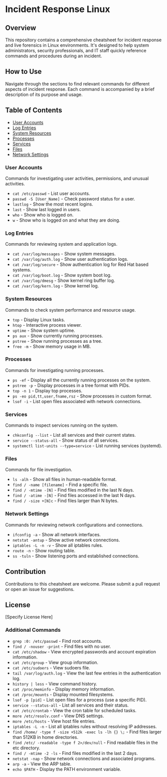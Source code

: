 
# Incident Response Linux 

## Overview
This repository contains a comprehensive cheatsheet for incident response and live forensics in Linux environments. It's designed to help system administrators, security professionals, and IT staff quickly reference commands and procedures during an incident.

## How to Use
Navigate through the sections to find relevant commands for different aspects of incident response. Each command is accompanied by a brief description of its purpose and usage.

## Table of Contents
- [User Accounts](#user-accounts)
- [Log Entries](#log-entries)
- [System Resources](#system-resources)
- [Processes](#processes)
- [Services](#services)
- [Files](#files)
- [Network Settings](#network-settings)

### User Accounts
Commands for investigating user activities, permissions, and unusual activities.
- `cat /etc/passwd` - List user accounts.
- `passwd -S [User_Name]` - Check password status for a user.
- `lastlog` - Show the most recent logins.
- `last` - Show last logged in users.
- `who` - Show who is logged on.
- `w` - Show who is logged on and what they are doing.

### Log Entries
Commands for reviewing system and application logs.
- `cat /var/log/messages` - Show system messages.
- `cat /var/log/auth.log` - Show user authentication logs.
- `cat /var/log/secure` - Show authentication log for Red Hat based systems.
- `cat /var/log/boot.log` - Show system boot log.
- `cat /var/log/dmesg` - Show kernel ring buffer log.
- `cat /var/log/kern.log` - Show kernel log.

### System Resources
Commands to check system performance and resource usage.
- `top` - Display Linux tasks.
- `htop` - Interactive process viewer.
- `uptime` - Show system uptime.
- `ps aux` - Show currently running processes.
- `pstree` - Show running processes as a tree.
- `free -m` - Show memory usage in MB.

### Processes
Commands for investigating running processes.
- `ps -ef` - Display all the currently running processes on the system.
- `pstree -p` - Display processes in a tree format with PIDs.
- `top -n 1` - Display top processes.
- `ps -eo pid,tt,user,fname,rsz` - Show processes in custom format.
- `lsof -i` - List open files associated with network connections.

### Services
Commands to inspect services running on the system.
- `chkconfig --list` - List all services and their current states.
- `service --status-all` - Show status of all services.
- `systemctl list-units --type=service` - List running services (systemd).

### Files
Commands for file investigation.
- `ls -alh` - Show all files in human-readable format.
- `find / -name [filename]` - Find a specific file.
- `find / -mtime -[N]` - Find files modified in the last N days.
- `find / -atime -[N]` - Find files accessed in the last N days.
- `find / -size +[N]c` - Find files larger than N bytes.

### Network Settings
Commands for reviewing network configurations and connections.
- `ifconfig -a` - Show all network interfaces.
- `netstat -antup` - Show active network connections.
- `iptables -L -n -v` - Show all iptables rules.
- `route -n` - Show routing table.
- `ss -tuln` - Show listening ports and established connections.

## Contribution
Contributions to this cheatsheet are welcome. Please submit a pull request or open an issue for suggestions.

## License
[Specify License Here]

### Additional Commands

- `grep :0: /etc/passwd` - Find root accounts.
- `find / -nouser -print` - Find files with no user.
- `cat /etc/shadow` - View encrypted passwords and account expiration information.
- `cat /etc/group` - View group information.
- `cat /etc/sudoers` - View sudoers file.
- `tail /var/log/auth.log` - View the last few entries in the authentication log.
- `history | less` - View command history.
- `cat /proc/meminfo` - Display memory information.
- `cat /proc/mounts` - Display mounted filesystems.
- `lsof -p [pid]` - List open files for a process (use a specific PID).
- `service --status-all` - List all services and their status.
- `cat /etc/crontab` - View the cron table for scheduled tasks.
- `more /etc/resolv.conf` - View DNS settings.
- `more /etc/hosts` - View host file entries.
- `iptables -L -n` - List all iptables rules without resolving IP addresses.
- `find /home/ -type f -size +512k -exec ls -lh {} \;` - Find files larger than 512KB in home directories.
- `find /etc/ -readable -type f 2>/dev/null` - Find readable files in the etc directory.
- `find / -mtime -2 -ls` - Find files modified in the last 2 days.
- `netstat -nap` - Show network connections and associated programs.
- `arp -a` - View the ARP table.
- `echo $PATH` - Display the PATH environment variable.
